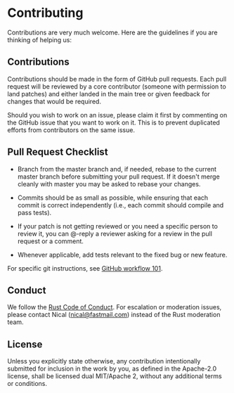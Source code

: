 # Contributing

Contributions are very much welcome. Here are the guidelines if you are thinking of helping us:

## Contributions

Contributions should be made in the form of GitHub pull requests.
Each pull request will be reviewed by a core contributor (someone with
permission to land patches) and either landed in the main tree or
given feedback for changes that would be required.

Should you wish to work on an issue, please claim it first by commenting on
the GitHub issue that you want to work on it. This is to prevent duplicated
efforts from contributors on the same issue.

## Pull Request Checklist

- Branch from the master branch and, if needed, rebase to the current master
  branch before submitting your pull request. If it doesn't merge cleanly with
  master you may be asked to rebase your changes.

- Commits should be as small as possible, while ensuring that each commit is
  correct independently (i.e., each commit should compile and pass tests).

- If your patch is not getting reviewed or you need a specific person to review
  it, you can @-reply a reviewer asking for a review in the pull request or a
  comment.

- Whenever applicable, add tests relevant to the fixed bug or new feature.

For specific git instructions, see [GitHub workflow 101](https://github.com/servo/servo/wiki/Github-workflow).

## Conduct

We follow the [Rust Code of Conduct](http://www.rust-lang.org/conduct.html).
For escalation or moderation issues, please contact Nical (nical@fastmail.com) instead of the Rust moderation team.

## License

Unless you explicitly state otherwise, any contribution intentionally submitted for inclusion in the work by you, as defined in the Apache-2.0 license, shall be licensed dual MIT/Apache 2, without any additional terms or conditions.

